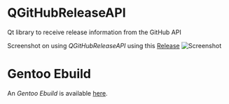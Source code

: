 # QGitHubReleaseAPI
 Qt library to receive release information from the GitHub API

Screenshot on using *QGitHubReleaseAPI* using this [Release](https://github.com/velnias75/NetMauMau-Qt-Client/releases/tag/V0.23)
![Screenshot](https://cloud.githubusercontent.com/assets/4481414/8410243/3bf44e72-1e7d-11e5-991c-d0db57e34611.png)

# Gentoo Ebuild
 An *Gentoo Ebuild* is available [here](https://gist.github.com/velnias75/d9d3dfc95158e6f9a587).
